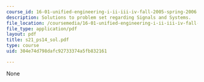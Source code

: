 ```yaml
---
course_id: 16-01-unified-engineering-i-ii-iii-iv-fall-2005-spring-2006
description: Solutions to problem set regarding Signals and Systems.
file_location: /coursemedia/16-01-unified-engineering-i-ii-iii-iv-fall-2005-spring-2006/304e74d798dafc92733374a5fb832161_s21_ps14_sol.pdf
file_type: application/pdf
layout: pdf
title: s21_ps14_sol.pdf
type: course
uid: 304e74d798dafc92733374a5fb832161

---
```

None